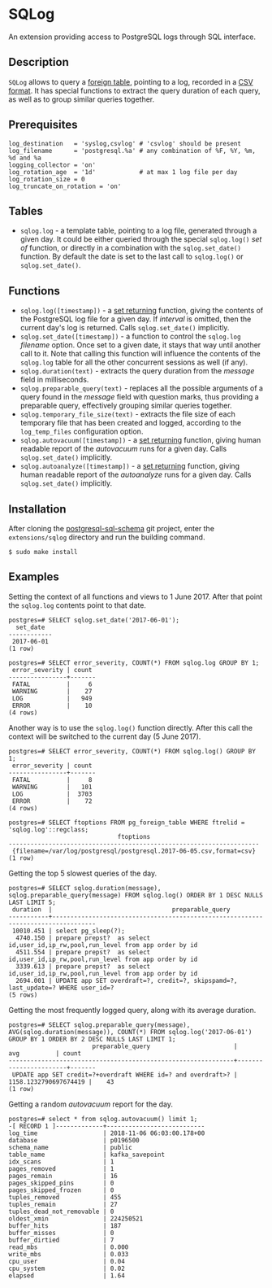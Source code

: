 # SQLog #
An extension providing access to PostgreSQL logs through SQL interface.

## Description ##

`SQLog` allows to query a [foreign table](https://www.postgresql.org/docs/current/static/file-fdw.html), pointing to a log, recorded in a [CSV format](https://www.postgresql.org/docs/current/static/runtime-config-logging.html#RUNTIME-CONFIG-LOGGING-CSVLOG). It has special functions to extract the query duration of each query, as well as to group similar queries together.

## Prerequisites ##

```
log_destination   = 'syslog,csvlog' # 'csvlog' should be present
log_filename      = 'postgresql.%a' # any combination of %F, %Y, %m, %d and %a
logging_collector = 'on'
log_rotation_age  = '1d'            # at max 1 log file per day
log_rotation_size = 0
log_truncate_on_rotation = 'on'
```

## Tables ##

* `sqlog.log` - a template table, pointing to a log file, generated through a given day. It could be either queried through the special `sqlog.log()` _set of_ function, or directly in a combination with the `sqlog.set_date()` function. By default the date is set to the last call to `sqlog.log()` or `sqlog.set_date()`.

## Functions ##

* `sqlog.log([timestamp])` - a [set returning](https://www.postgresql.org/docs/current/static/functions-srf.html) function, giving the contents of the PostgreSQL log file for a given day. If _interval_ is omitted, then the current day's log is returned. Calls `sqlog.set_date()` implicitly.
* `sqlog.set_date([timestamp])` - a function to control the `sqlog.log` _filename_ option. Once set to a given date, it stays that way until another call to it. Note that calling this function will influence the contents of the `sqlog.log` table for all the other concurrent sessions as well (if any).
* `sqlog.duration(text)` - extracts the query duration from the _message_ field in milliseconds.
* `sqlog.preparable_query(text)` - replaces all the possible arguments of a query found in the _message_ field with question marks, thus providing a preparable query, effectively grouping similar queries together.
* `sqlog.temporary_file_size(text)` - extracts the file size of each temporary file that has been created and logged, according to the `log_temp_files` configuration option.
* `sqlog.autovacuum([timestamp])` - a [set returning](https://www.postgresql.org/docs/current/static/functions-srf.html) function, giving human readable report of the _autovacuum_ runs for a given day. Calls `sqlog.set_date()` implicitly.
* `sqlog.autoanalyze([timestamp])` - a [set returning](https://www.postgresql.org/docs/current/static/functions-srf.html) function, giving human readable report of the _autoanalyze_ runs for a given day. Calls `sqlog.set_date()` implicitly.

## Installation ##

After cloning the [postgresql-sql-schema](https://gitlab.mailjet.com/SQL/postgresql-sql-schema/) git project, enter the `extensions/sqlog` directory and run the building command.

`$ sudo make install`

## Examples ##

Setting the context of all functions and views to 1 June 2017. After that point the `sqlog.log` contents point to that date.

```
postgres=# SELECT sqlog.set_date('2017-06-01');
  set_date
------------
 2017-06-01
(1 row)

postgres=# SELECT error_severity, COUNT(*) FROM sqlog.log GROUP BY 1;
 error_severity | count
----------------+-------
 FATAL          |     6
 WARNING        |    27
 LOG            |   949
 ERROR          |    10
(4 rows)
```

Another way is to use the `sqlog.log()` function directly. After this call the context will be switched to the current day (5 June 2017).

```
postgres=# SELECT error_severity, COUNT(*) FROM sqlog.log() GROUP BY 1;
 error_severity | count
----------------+-------
 FATAL          |     8
 WARNING        |   101
 LOG            |  3703
 ERROR          |    72
(4 rows)

postgres=# SELECT ftoptions FROM pg_foreign_table WHERE ftrelid = 'sqlog.log'::regclass;
                              ftoptions
---------------------------------------------------------------------
 {filename=/var/log/postgresql/postgresql.2017-06-05.csv,format=csv}
(1 row)
```

Getting the top 5 slowest queries of the day.

```
postgres=# SELECT sqlog.duration(message), sqlog.preparable_query(message) FROM sqlog.log() ORDER BY 1 DESC NULLS LAST LIMIT 5;
 duration  |                                 preparable_query
-----------+----------------------------------------------------------------------------------
 10010.451 | select pg_sleep(?);
  4740.150 | prepare prepst?  as select id,user_id,ip_rw,pool,run_level from app order by id
  4511.554 | prepare prepst?  as select id,user_id,ip_rw,pool,run_level from app order by id
  3339.613 | prepare prepst?  as select id,user_id,ip_rw,pool,run_level from app order by id
  2694.001 | UPDATE app SET overdraft=?, credit=?, skipspamd=?, last_update=? WHERE user_id=?
(5 rows)
```

Getting the most frequently logged query, along with its average duration.

```
postgres=# SELECT sqlog.preparable_query(message), AVG(sqlog.duration(message)), COUNT(*) FROM sqlog.log('2017-06-01') GROUP BY 1 ORDER BY 2 DESC NULLS LAST LIMIT 1;
                       preparable_query                       |          avg          | count
--------------------------------------------------------------+-----------------------+-------
 UPDATE app SET credit=?+overdraft WHERE id=? and overdraft>? | 1158.1232790697674419 |    43
(1 row)
```

Getting a random _autovacuum_ report for the day.

```
postgres=# select * from sqlog.autovacuum() limit 1;
-[ RECORD 1 ]-------------+---------------------------
log_time                  | 2018-11-06 06:03:00.178+00
database                  | p0196500
schema_name               | public
table_name                | kafka_savepoint
idx_scans                 | 1
pages_removed             | 1
pages_remain              | 16
pages_skipped_pins        | 0
pages_skipped_frozen      | 0
tuples_removed            | 455
tuples_remain             | 27
tuples_dead_not_removable | 0
oldest_xmin               | 224250521
buffer_hits               | 187
buffer_misses             | 0
buffer_dirtied            | 7
read_mbs                  | 0.000
write_mbs                 | 0.033
cpu_user                  | 0.04
cpu_system                | 0.02
elapsed                   | 1.64
```
